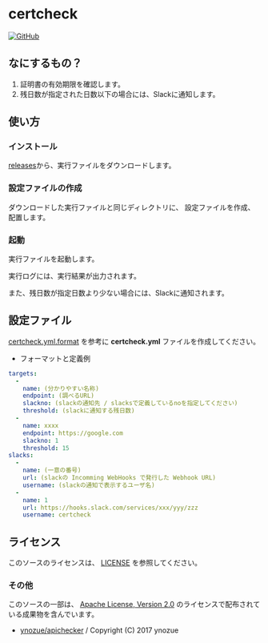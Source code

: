 # certcheck

[![GitHub](https://img.shields.io/badge/license-Apache%20Version%202.0-blue.svg)](LICENSE)

## なにするもの？

1. 証明書の有効期限を確認します。
2. 残日数が指定された日数以下の場合には、Slackに通知します。

## 使い方

### インストール

  [releases](https://github.com/223n/certcheck/releases)から、実行ファイルをダウンロードします。

### 設定ファイルの作成

  ダウンロードした実行ファイルと同じディレクトリに、
  設定ファイルを作成、配置します。

### 起動

  実行ファイルを起動します。

  実行ログには、実行結果が出力されます。

  また、残日数が指定日数より少ない場合には、Slackに通知されます。

## 設定ファイル

[certcheck.yml.format](certcheck.yml.format) を参考に **certcheck.yml** ファイルを作成してください。

* フォーマットと定義例

```yml
targets:
  -
    name: (分かりやすい名称)
    endpoint: (調べるURL)
    slackno: (slackの通知先 / slacksで定義しているnoを指定してください)
    threshold: (slackに通知する残日数)
  -
    name: xxxx
    endpoint: https://google.com
    slackno: 1
    threshold: 15
slacks:
  -
    name: (一意の番号)
    url: (slackの Incomming WebHooks で発行した Webhook URL)
    username: (slackの通知で表示するユーザ名)
  -
    name: 1
    url: https://hooks.slack.com/services/xxx/yyy/zzz
    username: certcheck
```

## ライセンス

このソースのライセンスは、 [LICENSE](LICENSE) を参照してください。

### その他

このソースの一部は、 [Apache License, Version 2.0](http://www.apache.org/licenses/LICENSE-2.0) のライセンスで配布されている成果物を含んでいます。

* [ynozue/apichecker](https://github.com/ynozue/apichecker) / Copyright (C) 2017 ynozue
